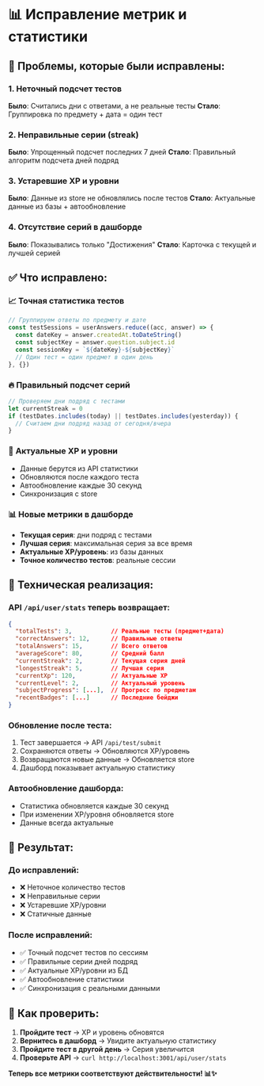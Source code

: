 # 📊 Исправление метрик и статистики

## 🎯 Проблемы, которые были исправлены:

### 1. **Неточный подсчет тестов**
**Было**: Считались дни с ответами, а не реальные тесты
**Стало**: Группировка по предмету + дата = один тест

### 2. **Неправильные серии (streak)**
**Было**: Упрощенный подсчет последних 7 дней
**Стало**: Правильный алгоритм подсчета дней подряд

### 3. **Устаревшие XP и уровни**
**Было**: Данные из store не обновлялись после тестов
**Стало**: Актуальные данные из базы + автообновление

### 4. **Отсутствие серий в дашборде**
**Было**: Показывались только "Достижения"
**Стало**: Карточка с текущей и лучшей серией

## ✅ Что исправлено:

### 📈 **Точная статистика тестов**
```typescript
// Группируем ответы по предмету и дате
const testSessions = userAnswers.reduce((acc, answer) => {
  const dateKey = answer.createdAt.toDateString()
  const subjectKey = answer.question.subject.id
  const sessionKey = `${dateKey}-${subjectKey}`
  // Один тест = один предмет в один день
}, {})
```

### 🔥 **Правильный подсчет серий**
```typescript
// Проверяем дни подряд с тестами
let currentStreak = 0
if (testDates.includes(today) || testDates.includes(yesterday)) {
  // Считаем дни подряд назад от сегодня/вчера
}
```

### 💎 **Актуальные XP и уровни**
- Данные берутся из API статистики
- Обновляются после каждого теста
- Автообновление каждые 30 секунд
- Синхронизация с store

### 📊 **Новые метрики в дашборде**
- **Текущая серия**: дни подряд с тестами
- **Лучшая серия**: максимальная серия за все время
- **Актуальные XP/уровень**: из базы данных
- **Точное количество тестов**: реальные сессии

## 🔧 **Техническая реализация:**

### API `/api/user/stats` теперь возвращает:
```json
{
  "totalTests": 3,           // Реальные тесты (предмет+дата)
  "correctAnswers": 12,      // Правильные ответы
  "totalAnswers": 15,        // Всего ответов
  "averageScore": 80,        // Средний балл
  "currentStreak": 2,        // Текущая серия дней
  "longestStreak": 5,        // Лучшая серия
  "currentXp": 120,          // Актуальные XP
  "currentLevel": 2,         // Актуальный уровень
  "subjectProgress": [...],  // Прогресс по предметам
  "recentBadges": [...]      // Последние бейджи
}
```

### Обновление после теста:
1. Тест завершается → API `/api/test/submit`
2. Сохраняются ответы → Обновляются XP/уровень
3. Возвращаются новые данные → Обновляется store
4. Дашборд показывает актуальную статистику

### Автообновление дашборда:
- Статистика обновляется каждые 30 секунд
- При изменении XP/уровня обновляется store
- Данные всегда актуальные

## 🎯 **Результат:**

### До исправлений:
- ❌ Неточное количество тестов
- ❌ Неправильные серии
- ❌ Устаревшие XP/уровни
- ❌ Статичные данные

### После исправлений:
- ✅ Точный подсчет тестов по сессиям
- ✅ Правильные серии дней подряд
- ✅ Актуальные XP/уровни из БД
- ✅ Автообновление статистики
- ✅ Синхронизация с реальными данными

## 🚀 **Как проверить:**

1. **Пройдите тест** → XP и уровень обновятся
2. **Вернитесь в дашборд** → Увидите актуальную статистику
3. **Пройдите тест в другой день** → Серия увеличится
4. **Проверьте API** → `curl http://localhost:3001/api/user/stats`

**Теперь все метрики соответствуют действительности! 📊✨**